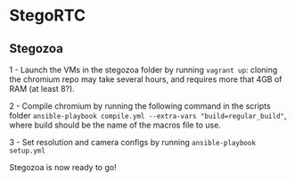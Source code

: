 # StegoRTC

## Stegozoa

1 - Launch the VMs in the stegozoa folder by running `vagrant up`: cloning the chromium repo may take several hours, and requires more that 4GB of RAM (at least 8?).

2 - Compile chromium by running the following command in the scripts folder `ansible-playbook compile.yml --extra-vars "build=regular_build"`, where build should be the name of the macros file to use.

3 - Set resolution and camera configs by running `ansible-playbook setup.yml`

Stegozoa is now ready to go!
